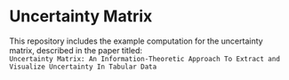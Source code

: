 # Uncertainty Matrix

This repository includes the example computation for the uncertainty matrix, described in the paper titled:  
```Uncertainty Matrix: An Information-Theoretic Approach To Extract and Visualize Uncertainty In Tabular Data```
